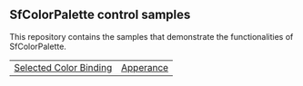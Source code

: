## SfColorPalette control samples
This repository contains the samples that demonstrate the functionalities of SfColorPalette.

<table>
 <tr>
  <td><a href="Samples/DataBinding">Selected Color Binding</a></td>
  <td><a href="Samples/Appearance">Apperance</a></td>
 </tr>
</table>
